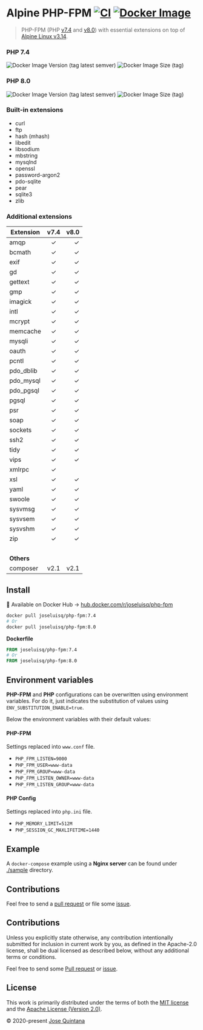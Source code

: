 # Alpine PHP-FPM [![CI](https://github.com/joseluisq/alpine-php-fpm/workflows/CI/badge.svg)](https://github.com/joseluisq/alpine-php-fpm/actions?query=workflow%3ACI) [![Docker Image](https://img.shields.io/docker/pulls/joseluisq/php-fpm.svg)](https://hub.docker.com/r/joseluisq/php-fpm/)

> PHP-FPM (PHP [v7.4](https://www.php.net/ChangeLog-7.php#PHP_7_4) and [v8.0](https://www.php.net/ChangeLog-8.php#PHP_8_0)) with essential extensions on top of [Alpine Linux v3.14](https://alpinelinux.org/).

### PHP 7.4

![Docker Image Version (tag latest semver)](https://img.shields.io/docker/v/joseluisq/php-fpm/7.4) ![Docker Image Size (tag)](https://img.shields.io/docker/image-size/joseluisq/php-fpm/7.4)

### PHP 8.0

![Docker Image Version (tag latest semver)](https://img.shields.io/docker/v/joseluisq/php-fpm/8.0) ![Docker Image Size (tag)](https://img.shields.io/docker/image-size/joseluisq/php-fpm/8.0)

### Built-in extensions
  - curl
  - ftp
  - hash (mhash)
  - libedit
  - libsodium
  - mbstring
  - mysqlnd
  - openssl
  - password-argon2
  - pdo-sqlite
  - pear
  - sqlite3
  - zlib

### Additional extensions

| Extension  |  v7.4  |   v8.0 |
| ---------- | :----: | -----: |
| amqp       |   ✓    |      ✓ |
| bcmath     |   ✓    |      ✓ |
| exif       |   ✓    |      ✓ |
| gd         |   ✓    |      ✓ |
| gettext    |   ✓    |      ✓ |
| gmp        |   ✓    |      ✓ |
| imagick    |   ✓    |      ✓ |
| intl       |   ✓    |      ✓ |
| mcrypt     |   ✓    |      ✓ |
| memcache   |   ✓    |      ✓ |
| mysqli     |   ✓    |      ✓ |
| oauth      |   ✓    |      ✓ |
| pcntl      |   ✓    |      ✓ |
| pdo_dblib  |   ✓    |      ✓ |
| pdo_mysql  |   ✓    |      ✓ |
| pdo_pgsql  |   ✓    |      ✓ |
| pgsql      |   ✓    |      ✓ |
| psr        |   ✓    |      ✓ |
| soap       |   ✓    |      ✓ |
| sockets    |   ✓    |      ✓ |
| ssh2       |   ✓    |      ✓ |
| tidy       |   ✓    |      ✓ |
| vips       |   ✓    |      ✓ |
| xmlrpc     |   ✓    |        |
| xsl        |   ✓    |      ✓ |
| yaml       |   ✓    |      ✓ |
| swoole     |   ✓    |      ✓ |
| sysvmsg    |   ✓    |      ✓ |
| sysvsem    |   ✓    |      ✓ |
| sysvshm    |   ✓    |      ✓ |
| zip        |   ✓    |      ✓ |
| &nbsp;     | &nbsp; | &nbsp; |
| **Others** |        |        |
| composer   |  v2.1  |   v2.1 |

## Install

🐳 Available on Docker Hub → [hub.docker.com/r/joseluisq/php-fpm](https://hub.docker.com/r/joseluisq/php-fpm/)

```sh
docker pull joseluisq/php-fpm:7.4
# Or
docker pull joseluisq/php-fpm:8.0
```

__Dockerfile__

```Dockerfile
FROM joseluisq/php-fpm:7.4
# Or
FROM joseluisq/php-fpm:8.0
```

## Environment variables

**PHP-FPM** and **PHP** configurations can be overwritten using environment variables.
For do it, just indicates the substitution of values using `ENV_SUBSTITUTION_ENABLE=true`.

Below the environment variables with their default values:

#### PHP-FPM

Settings replaced into `www.conf` file.

- `PHP_FPM_LISTEN=9000`
- `PHP_FPM_USER=www-data`
- `PHP_FPM_GROUP=www-data`
- `PHP_FPM_LISTEN_OWNER=www-data`
- `PHP_FPM_LISTEN_GROUP=www-data`

#### PHP Config

Settings replaced into `php.ini` file.

- `PHP_MEMORY_LIMIT=512M`
- `PHP_SESSION_GC_MAXLIFETIME=1440`

## Example

A `docker-compose` example using a **Nginx server** can be found under [./sample](./sample) directory.

## Contributions

Feel free to send a [pull request](https://github.com/joseluisq/alpine-php-fpm/pulls) or file some [issue](https://github.com/joseluisq/alpine-php-fpm/issues).


## Contributions

Unless you explicitly state otherwise, any contribution intentionally submitted for inclusion in current work by you, as defined in the Apache-2.0 license, shall be dual licensed as described below, without any additional terms or conditions.

Feel free to send some [Pull request](https://github.com/joseluisq/alpine-php-fpm/pulls) or [issue](https://github.com/joseluisq/alpine-php-fpm/issues).

## License

This work is primarily distributed under the terms of both the [MIT license](LICENSE-MIT) and the [Apache License (Version 2.0)](LICENSE-APACHE).

© 2020-present [Jose Quintana](https://git.io/joseluisq)
